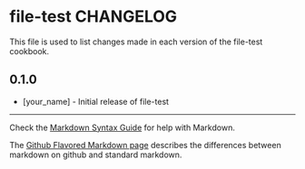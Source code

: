 # file-test CHANGELOG

This file is used to list changes made in each version of the file-test cookbook.

## 0.1.0
- [your_name] - Initial release of file-test

- - -
Check the [Markdown Syntax Guide](http://daringfireball.net/projects/markdown/syntax) for help with Markdown.

The [Github Flavored Markdown page](http://github.github.com/github-flavored-markdown/) describes the differences between markdown on github and standard markdown.
